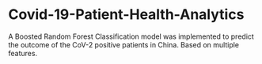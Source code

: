 # Covid-19-Patient-Health-Analytics
A Boosted Random Forest Classification model was implemented to predict the outcome of the CoV-2 positive patients in China. Based on multiple features.
